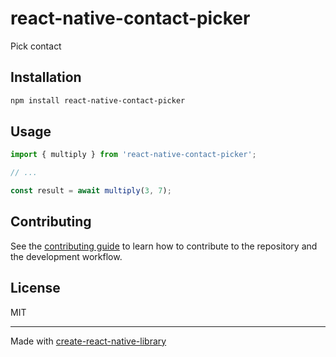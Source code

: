 # react-native-contact-picker

Pick contact

## Installation

```sh
npm install react-native-contact-picker
```

## Usage


```js
import { multiply } from 'react-native-contact-picker';

// ...

const result = await multiply(3, 7);
```


## Contributing

See the [contributing guide](CONTRIBUTING.md) to learn how to contribute to the repository and the development workflow.

## License

MIT

---

Made with [create-react-native-library](https://github.com/callstack/react-native-builder-bob)
